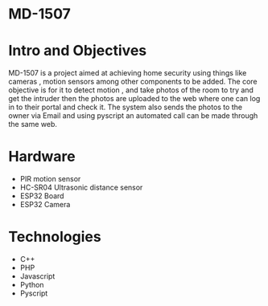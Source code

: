 # MD-1507

# Intro and Objectives
MD-1507 is a project aimed at achieving home security using things like cameras , motion sensors among other components to be added. 
The core objective is for it to detect motion , and take photos of the room to try and get the intruder then the photos are uploaded to the web 
where one can log in to their portal and check it. The system also sends the photos to the owner via Email and using pyscript an automated call can be made
through the same web. 

# Hardware 
- PIR motion sensor 
- HC-SR04 Ultrasonic distance sensor
- ESP32 Board 
- ESP32 Camera

# Technologies 
- C++
- PHP 
- Javascript 
- Python 
- Pyscript
